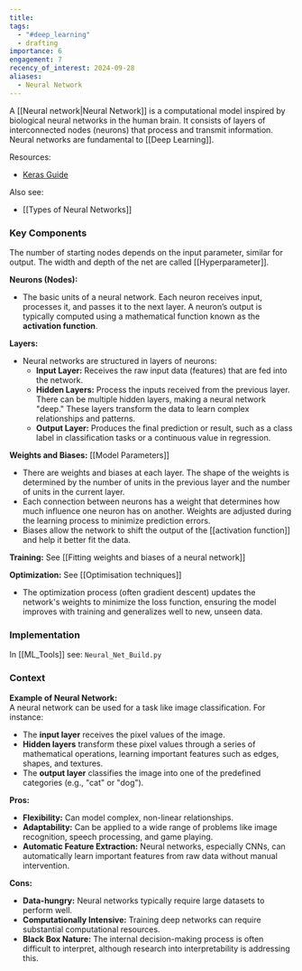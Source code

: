 ```yaml
---
title: 
tags:
  - "#deep_learning"
  - drafting
importance: 6
engagement: 7
recency_of_interest: 2024-09-28
aliases:
  - Neural Network
---
```

A [[Neural network|Neural Network]] is a computational model inspired by biological neural networks in the human brain. It consists of layers of interconnected nodes (neurons) that process and transmit information. Neural networks are fundamental to [[Deep Learning]].

Resources:  
- [Keras Guide](https://keras.io/guides/sequential_model/)

Also see:  
- [[Types of Neural Networks]]  
### Key Components

The number of starting nodes depends on the input parameter, similar for output. The width and depth of the net are called [[Hyperparameter]].

**Neurons (Nodes):**  
- The basic units of a neural network. Each neuron receives input, processes it, and passes it to the next layer. A neuron’s output is typically computed using a mathematical function known as the **activation function**.

**Layers:**  
- Neural networks are structured in layers of neurons:
  - **Input Layer:** Receives the raw input data (features) that are fed into the network.
  - **Hidden Layers:** Process the inputs received from the previous layer. There can be multiple hidden layers, making a neural network "deep." These layers transform the data to learn complex relationships and patterns.
  - **Output Layer:** Produces the final prediction or result, such as a class label in classification tasks or a continuous value in regression.

**Weights and Biases:**  [[Model Parameters]]
- There are weights and biases at each layer. The shape of the weights is determined by the number of units in the previous layer and the number of units in the current layer.
- Each connection between neurons has a weight that determines how much influence one neuron has on another. Weights are adjusted during the learning process to minimize prediction errors.
- Biases allow the network to shift the output of the [[activation function]] and help it better fit the data.

**Training:**  See [[Fitting weights and biases of a neural network]]

**Optimization:**  See [[Optimisation techniques]]
- The optimization process (often gradient descent) updates the network's weights to minimize the loss function, ensuring the model improves with training and generalizes well to new, unseen data.

### Implementation

In [[ML_Tools]] see: `Neural_Net_Build.py`

### Context

**Example of Neural Network:**  
A neural network can be used for a task like image classification. For instance:
- The **input layer** receives the pixel values of the image.
- **Hidden layers** transform these pixel values through a series of mathematical operations, learning important features such as edges, shapes, and textures.
- The **output layer** classifies the image into one of the predefined categories (e.g., "cat" or "dog").

**Pros:**  
- **Flexibility:** Can model complex, non-linear relationships.
- **Adaptability:** Can be applied to a wide range of problems like image recognition, speech processing, and game playing.
- **Automatic Feature Extraction:** Neural networks, especially CNNs, can automatically learn important features from raw data without manual intervention.

**Cons:**  
- **Data-hungry:** Neural networks typically require large datasets to perform well.
- **Computationally Intensive:** Training deep networks can require substantial computational resources.
- **Black Box Nature:** The internal decision-making process is often difficult to interpret, although research into interpretability is addressing this.